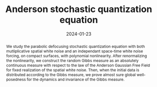 ---
title: "Anderson stochastic quantization equation"
authors:
- H. Eulry
- <a href="https://amouzard.perso.math.cnrs.fr/">A. Mouzard</a>
- T. Robert
date: "2024-01-23"
doi: ""

# Publication type.
# Accepts a single type but formatted as a YAML list (for Hugo requirements).
# Enter a publication type from the CSL standard.
publication_types: ["article"]

# Publication name and optional abbreviated publication name.
publication: ""
publication_short: ""

abstract: We study the parabolic defocusing stochastic quantization equation with both mutliplicative spatial white noise and an independant space-time white noise forcing, on compact surfaces, with polynomial nonlinearity. After renormalizing the nonlinearity, we construct the random Gibbs measure as an absolutely continuous measure with respect to the law of the Anderson Gaussian Free Field for fixed realization of the spatial white noise. Then, when the initial data is distributed according to the Gibbs measure, we prove almost sure global well-posedness for the dynamics and invariance of the Gibbs measure. 

# Summary. An optional shortened abstract.
summary: We study the parabolic defocusing stochastic quantization equation with both mutliplicative spatial white noise and an independant space-time white noise forcing, on compact surfaces, with polynomial nonlinearity.

#featured: true

url_pdf: https://arxiv.org/abs/2401.12742

share: false
---